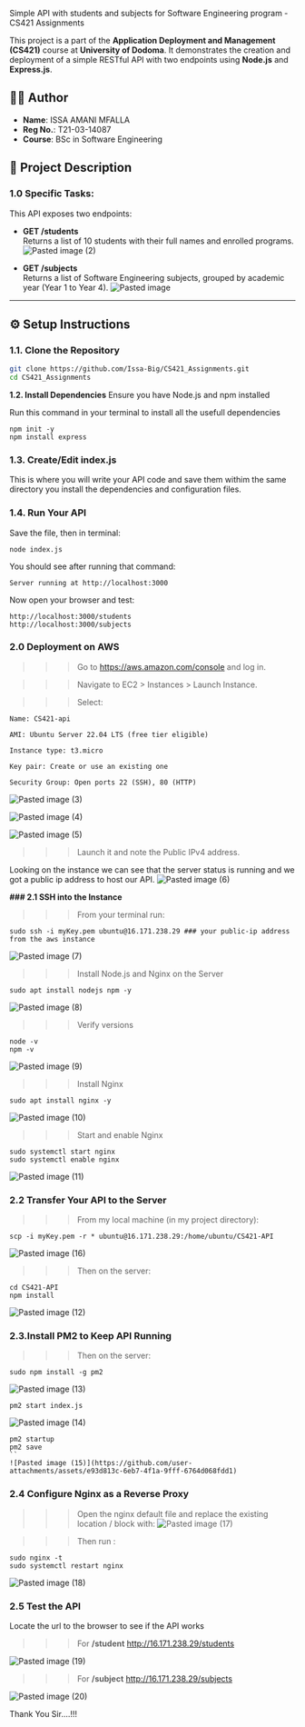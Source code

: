 Simple API with students and subjects for Software Engineering program - CS421 Assignments

This project is a part of the **Application Deployment and Management (CS421)** course at **University of Dodoma**. It demonstrates the creation and deployment of a simple RESTful API with two endpoints using **Node.js** and **Express.js**.

## 👨‍💻 Author
- **Name**: ISSA AMANI MFALLA
- **Reg No.**: T21-03-14087
- **Course**: BSc in Software Engineering

## 📌 Project Description

### 1.0 Specific Tasks:
This API exposes two endpoints:

- **GET /students**  
  Returns a list of 10 students with their full names and enrolled programs.
![Pasted image (2)](https://github.com/user-attachments/assets/9c547923-f675-4d49-8fd7-67088007bd07)

- **GET /subjects**  
  Returns a list of Software Engineering subjects, grouped by academic year (Year 1 to Year 4).
![Pasted image](https://github.com/user-attachments/assets/9f20e103-2dd8-40bf-9820-69a81e6bd6cd)


---

## ⚙️ Setup Instructions

### 1.1. Clone the Repository

```bash
git clone https://github.com/Issa-Big/CS421_Assignments.git
cd CS421_Assignments
```
**1.2. Install Dependencies**
Ensure you have Node.js and npm installed

Run this command in your terminal to install all the usefull dependencies
```
npm init -y
npm install express
```
###  1.3. Create/Edit **index.js** 
This is where you will write your API code and save them withim the same directory you install the dependencies and configuration files.

### 1.4. Run Your API
Save the file, then in terminal:

```
node index.js
```
You should see after running that command:

```
Server running at http://localhost:3000
```
Now open your browser and test:
```
http://localhost:3000/students
http://localhost:3000/subjects
```

 ### 2.0 Deployment on AWS

>>>Go to https://aws.amazon.com/console and log in.

>>>Navigate to EC2 > Instances > Launch Instance.

>>>Select:

    Name: CS421-api

    AMI: Ubuntu Server 22.04 LTS (free tier eligible)

    Instance type: t3.micro

    Key pair: Create or use an existing one

    Security Group: Open ports 22 (SSH), 80 (HTTP)
    
![Pasted image (3)](https://github.com/user-attachments/assets/049b5264-0b69-4763-ab70-a18385d6167e)

![Pasted image (4)](https://github.com/user-attachments/assets/7e9e0ce6-68ef-46b0-bb27-7b172f266268)

![Pasted image (5)](https://github.com/user-attachments/assets/5b4b65ef-179e-448b-b6d5-faa978f4a9ea)


>>>Launch it and note the Public IPv4 address.

Looking on the instance we can see that the server status is running and we got a public ip address to host our API.
![Pasted image (6)](https://github.com/user-attachments/assets/2a3a6182-2b38-4c4f-8ee8-08124f7c308e)


**### 2.1 SSH into the Instance**
>>>From your terminal run:
```
sudo ssh -i myKey.pem ubuntu@16.171.238.29 ### your public-ip address from the aws instance
```
![Pasted image (7)](https://github.com/user-attachments/assets/626df91e-589c-45a0-9571-e5dd9b90b78d)

>>>Install Node.js and Nginx on the Server
```
sudo apt install nodejs npm -y
```
![Pasted image (8)](https://github.com/user-attachments/assets/e903bccb-aee3-4afb-a137-75e9ef5bf5a5)

>>>Verify versions
```
node -v
npm -v
```
![Pasted image (9)](https://github.com/user-attachments/assets/797e1a54-ef2a-4cf6-be2f-ccc524a08cc2)

>>>Install Nginx
```
sudo apt install nginx -y
```
![Pasted image (10)](https://github.com/user-attachments/assets/7033c461-ffc7-46d2-9287-5c7bd0db3f44)

>>>Start and enable Nginx
```
sudo systemctl start nginx
sudo systemctl enable nginx
```
![Pasted image (11)](https://github.com/user-attachments/assets/d75e024c-8bcd-4b04-b5df-8fb660b2d4f2)

### 2.2 Transfer Your API to the Server
>>> From my  local machine (in my  project directory):
```
scp -i myKey.pem -r * ubuntu@16.171.238.29:/home/ubuntu/CS421-API
```
![Pasted image (16)](https://github.com/user-attachments/assets/908e7c68-ef91-47c6-bede-1373de3cb939)

>>>Then on the server:
```
cd CS421-API
npm install
```
![Pasted image (12)](https://github.com/user-attachments/assets/34ad30a2-76b2-4929-b659-319e8e89d19b)


 ### 2.3.Install PM2 to Keep API Running
 
>>>Then on the server:
```
sudo npm install -g pm2
```
![Pasted image (13)](https://github.com/user-attachments/assets/492a3f69-be85-4923-842b-e2964b0a04ad)

```
pm2 start index.js
```
![Pasted image (14)](https://github.com/user-attachments/assets/f96fa992-c536-4f1e-8dab-6a9efcb5ecfd)

```
pm2 startup
pm2 save
``
![Pasted image (15)](https://github.com/user-attachments/assets/e93d813c-6eb7-4f1a-9fff-6764d068fdd1)
```

### 2.4 Configure Nginx as a Reverse Proxy

>>>Open the nginx default file and replace the existing location / block with:
![Pasted image (17)](https://github.com/user-attachments/assets/c8c59c1e-c68d-4ebe-89b6-b09fe54e187a)

>>>Then run :
```
sudo nginx -t
sudo systemctl restart nginx
```
![Pasted image (18)](https://github.com/user-attachments/assets/9f71bc3d-11ef-4391-9c56-dee29634479b)

### 2.5 Test the API
Locate the url to the browser to see if the API works 

>>> For **/student**
http://16.171.238.29/students

![Pasted image (19)](https://github.com/user-attachments/assets/f50fa42c-3b48-4184-b2f9-83738b298e7d)

>>> For **/subject**
http://16.171.238.29/subjects

![Pasted image (20)](https://github.com/user-attachments/assets/9c4aea23-56b7-4687-b3b5-8db71d7f3c46)

Thank You Sir....!!!
